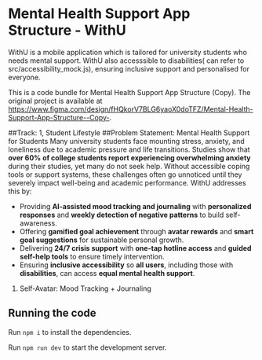 
  # Mental Health Support App Structure - WithU 
  WithU is a mobile application which is tailored for university students who needs mental support. WithU also accesssible to disabilities( can refer to src/accessibility_mock.js), ensuring inclusive support and personalised for everyone.

  This is a code bundle for Mental Health Support App Structure (Copy). The original project is available at https://www.figma.com/design/fHQkorV7BLG6yaoX0doTFZ/Mental-Health-Support-App-Structure--Copy-.

##Track: 1, Student Lifestyle
##Problem Statement: Mental Health Support for Students 
Many university students face mounting stress, anxiety, and loneliness due to academic pressure and life transitions. Studies show that **over 60% of college students report experiencing overwhelming anxiety** during their studies, yet many do not seek help. Without accessible coping tools or support systems, these challenges often go unnoticed until they severely impact well-being and academic performance. WithU addresses this by:
- Providing **AI-assisted mood tracking and journaling** with **personalized responses** and **weekly detection of negative patterns** to build self-awareness.
- Offering **gamified goal achievement** through **avatar rewards** and **smart goal suggestions** for sustainable personal growth.
- Delivering **24/7 crisis support** with **one-tap hotline access** and **guided self-help tools** to ensure timely intervention.
- Ensuring **inclusive accessibility** so **all users**, including those with **disabilities**, can access **equal mental health support**.

1. Self-Avatar: Mood Tracking + Journaling
  ## Running the code

  Run `npm i` to install the dependencies.

  Run `npm run dev` to start the development server.
  
